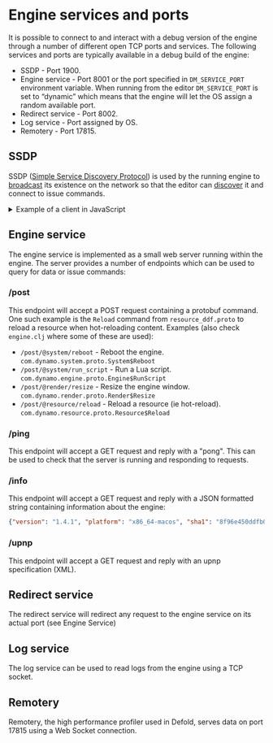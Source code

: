 # Engine services and ports

It is possible to connect to and interact with a debug version of the engine through a number of different open TCP ports and services. The following services and ports are typically available in a debug build of the engine:

* SSDP - Port 1900.
* Engine service - Port 8001 or the port specified in `DM_SERVICE_PORT` environment variable. When running from the editor `DM_SERVICE_PORT` is set to “dynamic” which means that the engine will let the OS assign a random available port.
* Redirect service - Port 8002. 
* Log service - Port assigned by OS. 
* Remotery - Port 17815.


## SSDP
SSDP ([Simple Service Discovery Protocol](https://en.wikipedia.org/wiki/Simple_Service_Discovery_Protocol)) is used by the running engine to [broadcast](https://github.com/defold/defold/blob/dev/engine/dlib/src/dlib/ssdp.cpp) its existence on the network so that the editor can [discover](https://github.com/defold/defold/blob/dev/editor/src/java/com/dynamo/upnp/SSDP.java) it and connect to issue commands.

<details><summary>Example of a client in JavaScript</summary><p>

Using npm package [node-ssdp](https://www.npmjs.com/package/node-ssdp)

```js
const Client = require('node-ssdp').Client;
const client = new Client();

client.on('response', function (headers, statusCode, rinfo) {
	if (headers.SERVER.indexOf('Defold') !== -1) {
		console.log('Found running Defold Engine!', headers.LOCATION);
	}
});
client.search('upnp:rootdevice');
```

![image](https://user-images.githubusercontent.com/7230306/217389478-c99309f7-5bed-4412-bdeb-a6a0a5ab47b3.png)
 
</p></details>

## Engine service
The engine service is implemented as a small web server running within the engine. The server provides a number of endpoints which can be used to query for data or issue commands:

### /post
This endpoint will accept a POST request containing a protobuf command. One such example is the `Reload` command from `resource_ddf.proto` to reload a resource when hot-reloading content. Examples (also check `engine.clj` where some of these are used):

* `/post/@system/reboot` - Reboot the engine. `com.dynamo.system.proto.System$Reboot`
* `/post/@system/run_script` - Run a Lua script. `com.dynamo.engine.proto.Engine$RunScript`
* `/post/@render/resize` - Resize the engine window. `com.dynamo.render.proto.Render$Resize`
* `/post/@resource/reload` - Reload a resource (ie hot-reload). `com.dynamo.resource.proto.Resource$Reload`

### /ping
This endpoint will accept a GET request and reply with a "pong". This can be used to check that the server is running and responding to requests.

### /info
This endpoint will accept a GET request and reply with a JSON formatted string containing information about the engine:

```json
{"version": "1.4.1", "platform": "x86_64-macos", "sha1": "8f96e450ddfb006a99aa134fdd373cace3760571"}
```

### /upnp
This endpoint will accept a GET request and reply with an upnp specification (XML).


## Redirect service
The redirect service will redirect any request to the engine service on its actual port (see Engine Service)


## Log service
The log service can be used to read logs from the engine using a TCP socket.


## Remotery
Remotery, the high performance profiler used in Defold, serves data on port 17815 using a Web Socket connection.

